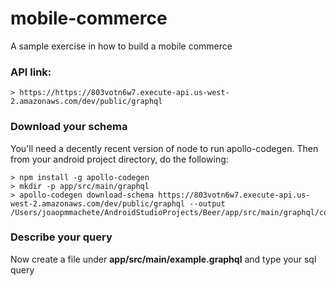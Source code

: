 # mobile-commerce
A sample exercise in how to build a mobile commerce

### API link:
    > https://https://803votn6w7.execute-api.us-west-2.amazonaws.com/dev/public/graphql

### Download your schema
You'll need a decently recent version of node to run apollo-codegen. Then from your android project directory, do the following:

    > npm install -g apollo-codegen
    > mkdir -p app/src/main/graphql
    > apollo-codegen download-schema https://803votn6w7.execute-api.us-west-2.amazonaws.com/dev/public/graphql --output /Users/joaopmmachete/AndroidStudioProjects/Beer/app/src/main/graphql/com/zxventures/beer/schema.json
    
### Describe your query
Now create a file under **app/src/main/example.graphql** and type your sql query


    
    